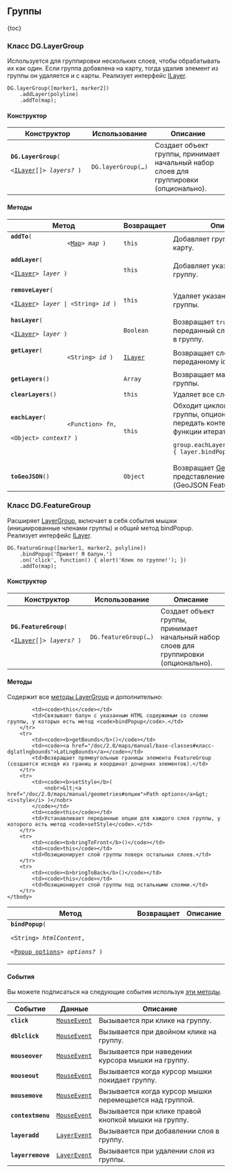 ## Группы

{toc}

### Класс DG.LayerGroup

Используется для группировки нескольких слоев, чтобы обрабатывать их как один. Если группа добавлена на карту, тогда удалив элемент из группы он удаляется и с карты. Реализует интерфейс [ILayer](/doc/2.0/maps/manual/interfaces#ilayer).

    DG.layerGroup([marker1, marker2])
        .addLayer(polyline)
        .addTo(map);

#### Конструктор

<table>
    <thead>
        <tr>
            <th>Конструктор</th>
            <th>Использование</th>
            <th>Описание</th>
        </tr>
    </thead>
    <tbody>
        <tr>
            <td><code><b>DG.LayerGroup</b>(
                <nobr>&lt;<a href="/doc/2.0/maps/manual/interfaces#ilayer">ILayer</a>[]&gt; <i>layers?</i> )</nobr>
            </code></td>
            <td>
                <code>DG.layerGroup(&hellip;)</code>
            </td>
            <td>Создает объект группы, принимает начальный набор слоев для группировки (опционально).</td>
        </tr>
    </tbody>
</table>

#### Методы

<table>
    <thead>
        <tr>
            <th>Метод</th>
            <th>Возвращает</th>
            <th>Описание</th>
        </tr>
    </thead>
    <tbody>
        <tr>
            <td><code><b>addTo</b>(
                <nobr>&lt;<a href="/doc/2.0/maps/manual/map#описание">Map</a>&gt; <i>map</i> )</nobr>
            </code></td>
            <td><code>this</code></td>
            <td>Добавляет группу слоев на карту.</td>
        </tr>
        <tr>
            <td><code><b>addLayer</b>(
                <nobr>&lt;<a href="/doc/2.0/maps/manual/interfaces#ilayer">ILayer</a>&gt; <i>layer</i> )</nobr>
            </code></td>
            <td><code>this</code></td>
            <td>Добавляет указанный слой в группу.</td>
        </tr>
        <tr>
            <td><code><b>removeLayer</b>(
                <nobr>&lt;<a href="/doc/2.0/maps/manual/interfaces#ilayer">ILayer</a>&gt; <i>layer</i> | &lt;String&gt; <i>id</i> )</nobr>
            </code></td>
            <td><code>this</code></td>
            <td>Удаляет указанный слой из группы.</td>
        </tr>
        <tr>
            <td><code><b>hasLayer</b>(
                <nobr>&lt;<a href="/doc/2.0/maps/manual/interfaces#ilayer">ILayer</a>&gt; <i>layer</i> )</nobr>
            </code></td>
            <td><code>Boolean</code></td>
            <td>Возвращает <code>true</code>, если переданный слой уже добавлен в группу.</td>
        </tr>
        <tr>
            <td><code><b>getLayer</b>(
                <nobr>&lt;String&gt; <i>id</i> )</nobr>
            </code></td>
            <td><code><a href="/doc/2.0/maps/manual/interfaces#ilayer">ILayer</a></code></td>
            <td>Возвращает слой по переданному id.</td>
        </tr>
        <tr>
            <td><code><b>getLayers</b>()</code></td>
            <td><code>Array</code></td>
            <td>Возвращает массив всех слоев группы.</td>
        </tr>
        <tr>
            <td><code><b>clearLayers</b>()</code></td>
            <td><code>this</code></td>
            <td>Удаляет все слои из группы.</td>
        </tr>
        <tr>
            <td><code><b>eachLayer</b>(
                <nobr>&lt;Function&gt; <i>fn</i></nobr>,
                <nobr>&lt;Object&gt; <i>context?</i> )</nobr>
            </code></td>
            <td><code>this</code></td>
            <td>Обходит циклом все слои группы, опционально можно передать контекст исполнения функции итератора.
    <pre><code>group.eachLayer(function(layer) { layer.bindPopup('Hello'); });</code></pre></td>
        </tr>
        <tr>
            <td><code><b>toGeoJSON</b>()</code></td>
            <td><code>Object</code></td>
            <td>Возвращает <a target="_blank" href="http://en.wikipedia.org/wiki/GeoJSON">GeoJSON</a> представление группы (GeoJSON FeatureCollection).</td>
        </tr>
    </tbody>
</table>

### Класс DG.FeatureGroup

Расширяет [LayerGroup](#класс-dglayergroup), включает в себя события мышки (инициированные членами группы) и общий метод bindPopup. Реализует интерфейс [ILayer](/doc/2.0/maps/manual/interfaces#ilayer).

    DG.featureGroup([marker1, marker2, polyline])
        .bindPopup('Привет! Я балун.')
        .on('click', function() { alert('Клик по группе!'); })
        .addTo(map);

#### Конструктор

<table>
    <thead>
        <tr>
            <th>Конструктор</th>
            <th>Использование</th>
            <th>Описание</th>
        </tr>
    </thead>
    <tbody>
        <tr>
            <td><code><b>DG.FeatureGroup</b>(
                <nobr>&lt;<a href="/doc/2.0/maps/manual/interfaces#ilayer">ILayer</a>[]&gt; <i>layers?</i> )</nobr>
            </code></td>
            <td>
                <code>DG.featureGroup(&hellip;)</code>
            </td>
            <td>Создает объект группы, принимает начальный набор слоев для группировки (опционально).</td>
        </tr>
    </tbody>
</table>

#### Методы

Содержит все [методы LayerGroup](#методы) и дополнительно:

<table>
    <thead>
        <tr>
            <th>Метод</th>
            <th>Возвращает</th>
            <th>Описание</th>
        </tr>
    </thead>
    <tbody>
        <tr>
            <td><code><b>bindPopup</b>(
                <nobr>&lt;String&gt; <i>htmlContent</i></nobr>,
                <nobr>&lt;<a href="/doc/2.0/maps/manual/popups#опции">Popup options</a>&gt; <i>options?</i> )</nobr>
            </code></td>

            <td><code>this</code></td>
            <td>Связывает балун с указанным HTML содержимым со слоями группы, у которых есть метод <code>bindPopup</code>.</td>
        </tr>
        <tr>
            <td><code><b>getBounds</b>()</code></td>
            <td><code><a href="/doc/2.0/maps/manual/base-classes#класс-dglatlngbounds">LatLngBounds</a></code></td>
            <td>Возвращает прямоугольные границы элемента FeatureGroup (создается исходя из границ и координат дочерних элементов).</td>
        </tr>
        <tr>
            <td><code><b>setStyle</b>(
                <nobr>&lt;<a href="/doc/2.0/maps/manual/geometries#опции">Path options</a>&gt; <i>style</i> )</nobr>
            </code></td>
            <td><code>this</code></td>
            <td>Устанавливает переданные опции для каждого слоя группы, у которого есть метод <code>setStyle</code>.</td>
        </tr>
        <tr>
            <td><code><b>bringToFront</b>()</code></td>
            <td><code>this</code></td>
            <td>Позиционирует слой группы поверх остальных слоев.</td>
        </tr>
        <tr>
            <td><code><b>bringToBack</b>()</code></td>
            <td><code>this</code></td>
            <td>Позиционирует слой группы под остальными слоями.</td>
        </tr>
    </tbody>
</table>

#### События

Вы можете подписаться на следующие события используя [эти методы](/doc/2.0/maps/manual/events#методы-управления-событиями).

<table>
    <thead>
        <tr>
            <th>Событие</th>
            <th>Данные</th>
            <th>Описание</th>
        </tr>
    </thead>
    <tbody>
        <tr>
            <td><code><b>click</b></code></td>
            <td><code><a href="/doc/2.0/maps/manual/events#mouseevent">MouseEvent</a></code>
            <td>Вызывается при клике на группу.</td>
        </tr>
        <tr>
            <td><code><b>dblclick</b></code></td>
            <td><code><a href="/doc/2.0/maps/manual/events#mouseevent">MouseEvent</a></code>
            <td>Вызывается при двойном клике на группу.</td>
        </tr>
        <tr>
            <td><code><b>mouseover</b></code></td>
            <td><code><a href="/doc/2.0/maps/manual/events#mouseevent">MouseEvent</a></code>
            <td>Вызывается при наведении курсора мышки на группу.</td>
        </tr>
        <tr>
            <td><code><b>mouseout</b></code></td>
            <td><code><a href="/doc/2.0/maps/manual/events#mouseevent">MouseEvent</a></code>
            <td>Вызывается когда курсор мышки покидает группу.</td>
        </tr>
        <tr>
            <td><code><b>mousemove</b></code></td>
            <td><code><a href="/doc/2.0/maps/manual/events#mouseevent">MouseEvent</a></code>
            <td>Вызывается когда курсор мышки перемещается над группой.</td>
        </tr>
        <tr>
            <td><code><b>contextmenu</b></code></td>
            <td><code><a href="/doc/2.0/maps/manual/events#mouseevent">MouseEvent</a></code>
            <td>Вызывается при клике правой кнопкой мышки на группу.</td>
        </tr>
        <tr>
            <td><code><b>layeradd</b></code></td>
            <td><code><a href="/doc/2.0/maps/manual/events#layerevent">LayerEvent</a></code>
            <td>Вызывается при добавлении слоя в группу.</td>
        </tr>
        <tr>
            <td><code><b>layerremove</b></code></td>
            <td><code><a href="/doc/2.0/maps/manual/events#layerevent">LayerEvent</a></code>
            <td>Вызывается при удалении слоя из группы.</td>
        </tr>
    </tbody>
</table>